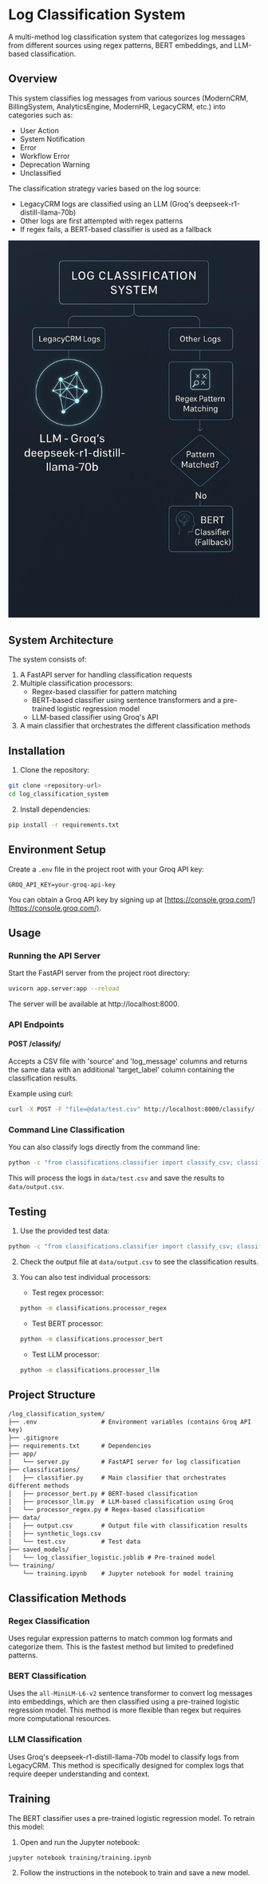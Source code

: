 # Log Classification System

A multi-method log classification system that categorizes log messages from different sources using regex patterns, BERT embeddings, and LLM-based classification.

## Overview

This system classifies log messages from various sources (ModernCRM, BillingSystem, AnalyticsEngine, ModernHR, LegacyCRM, etc.) into categories such as:
- User Action
- System Notification
- Error
- Workflow Error
- Deprecation Warning
- Unclassified

The classification strategy varies based on the log source:
- LegacyCRM logs are classified using an LLM (Groq's deepseek-r1-distill-llama-70b)
- Other logs are first attempted with regex patterns
- If regex fails, a BERT-based classifier is used as a fallback

![architecture](data/arch.png)

## System Architecture

The system consists of:
1. A FastAPI server for handling classification requests
2. Multiple classification processors:
   - Regex-based classifier for pattern matching
   - BERT-based classifier using sentence transformers and a pre-trained logistic regression model
   - LLM-based classifier using Groq's API
3. A main classifier that orchestrates the different classification methods

## Installation

1. Clone the repository:
```bash
git clone <repository-url>
cd log_classification_system
```

2. Install dependencies:
```bash
pip install -r requirements.txt
```

## Environment Setup

Create a `.env` file in the project root with your Groq API key:
```
GROQ_API_KEY=your-groq-api-key
```

You can obtain a Groq API key by signing up at [https://console.groq.com/](https://console.groq.com/).

## Usage

### Running the API Server

Start the FastAPI server from the project root directory:
```bash
uvicorn app.server:app --reload
```

The server will be available at http://localhost:8000.

### API Endpoints

#### POST /classify/
Accepts a CSV file with 'source' and 'log_message' columns and returns the same data with an additional 'target_label' column containing the classification results.

Example using curl:
```bash
curl -X POST -F "file=@data/test.csv" http://localhost:8000/classify/ -o classified_logs.csv
```

### Command Line Classification

You can also classify logs directly from the command line:

```bash
python -c "from classifications.classifier import classify_csv; classify_csv('data/test.csv')"
```

This will process the logs in `data/test.csv` and save the results to `data/output.csv`.

## Testing

1. Use the provided test data:
```bash
python -c "from classifications.classifier import classify_csv; classify_csv('data/test.csv')"
```

2. Check the output file at `data/output.csv` to see the classification results.

3. You can also test individual processors:

   - Test regex processor:
   ```bash
   python -m classifications.processor_regex
   ```

   - Test BERT processor:
   ```bash
   python -m classifications.processor_bert
   ```

   - Test LLM processor:
   ```bash
   python -m classifications.processor_llm
   ```

## Project Structure

```
/log_classification_system/
├── .env                  # Environment variables (contains Groq API key)
├── .gitignore
├── requirements.txt      # Dependencies
├── app/
│   └── server.py         # FastAPI server for log classification
├── classifications/
│   ├── classifier.py     # Main classifier that orchestrates different methods
│   ├── processor_bert.py # BERT-based classification
│   ├── processor_llm.py  # LLM-based classification using Groq
│   └── processor_regex.py # Regex-based classification
├── data/
│   ├── output.csv        # Output file with classification results
│   ├── synthetic_logs.csv
│   └── test.csv          # Test data
├── saved_models/
│   └── log_classifier_logistic.joblib # Pre-trained model
└── training/
    └── training.ipynb    # Jupyter notebook for model training
```

## Classification Methods

### Regex Classification

Uses regular expression patterns to match common log formats and categorize them. This is the fastest method but limited to predefined patterns.

### BERT Classification

Uses the `all-MiniLM-L6-v2` sentence transformer to convert log messages into embeddings, which are then classified using a pre-trained logistic regression model. This method is more flexible than regex but requires more computational resources.

### LLM Classification

Uses Groq's deepseek-r1-distill-llama-70b model to classify logs from LegacyCRM. This method is specifically designed for complex logs that require deeper understanding and context.

## Training

The BERT classifier uses a pre-trained logistic regression model. To retrain this model:

1. Open and run the Jupyter notebook:
```bash
jupyter notebook training/training.ipynb
```

2. Follow the instructions in the notebook to train and save a new model.

